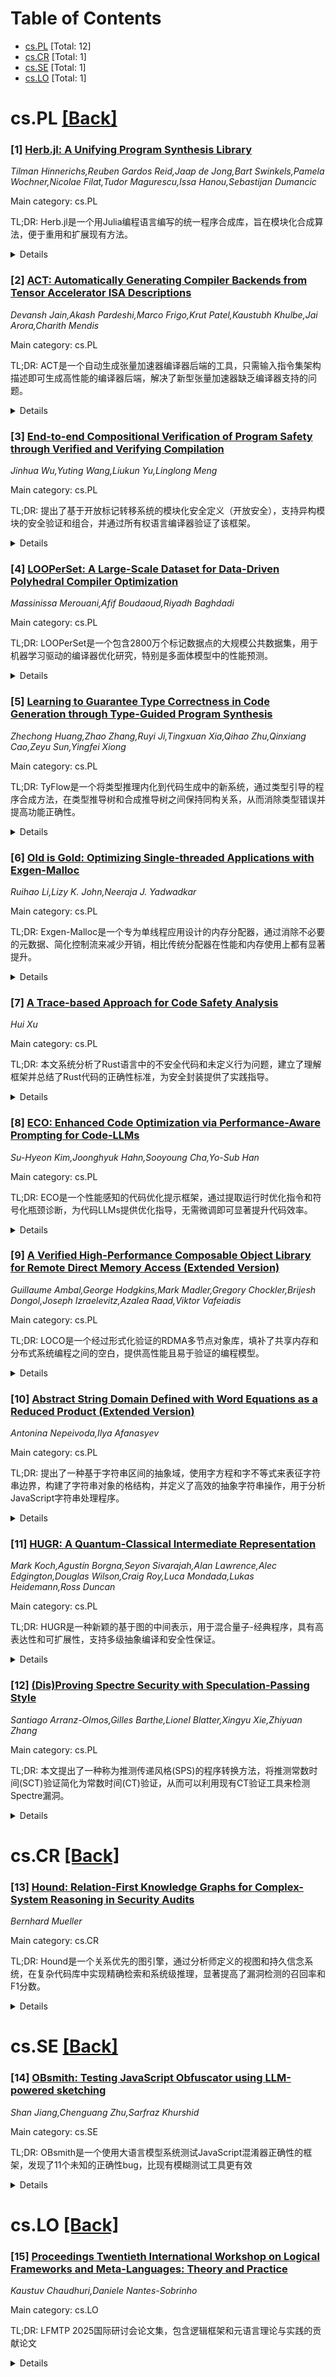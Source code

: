 <div id=toc></div>

# Table of Contents

- [cs.PL](#cs.PL) [Total: 12]
- [cs.CR](#cs.CR) [Total: 1]
- [cs.SE](#cs.SE) [Total: 1]
- [cs.LO](#cs.LO) [Total: 1]


<div id='cs.PL'></div>

# cs.PL [[Back]](#toc)

### [1] [Herb.jl: A Unifying Program Synthesis Library](https://arxiv.org/abs/2510.09726)
*Tilman Hinnerichs,Reuben Gardos Reid,Jaap de Jong,Bart Swinkels,Pamela Wochner,Nicolae Filat,Tudor Magurescu,Issa Hanou,Sebastijan Dumancic*

Main category: cs.PL

TL;DR: Herb.jl是一个用Julia编程语言编写的统一程序合成库，旨在模块化合成算法，便于重用和扩展现有方法。


<details>
  <summary>Details</summary>
Motivation: 现有的程序合成工具虽然众多，但重用和混合先前开发的方法既繁琐又耗时。需要一种统一的方法来简化合成算法的重用和扩展。

Method: 将底层合成算法模块化为可通信和完全可扩展的子组件，允许直接重用这些模块。在Julia中实现统一的程序合成库Herb.jl。

Result: 展示了三个常见用例：实现简单问题和语法并求解；用几行代码实现先前开发的合成器；在基准测试上运行合成器。

Conclusion: Herb.jl提供了一个有效的统一框架，简化了程序合成方法的重用和扩展，提高了开发效率。

Abstract: Program synthesis -- the automatic generation of code given a specification
-- is one of the most fundamental tasks in artificial intelligence (AI) and
many programmers' dream. Numerous synthesizers have been developed to tackle
program synthesis, manifesting different ideas to approach the exponentially
growing program space. While numerous smart program synthesis tools exist,
reusing and remixing previously developed methods is tedious and
time-consuming. We propose Herb.jl, a unifying program synthesis library
written in the Julia programming language, to address these issues. Since
current methods rely on similar building blocks, we aim to modularize the
underlying synthesis algorithm into communicating and fully extendable
sub-compartments, allowing for straightforward reapplication of these modules.
To demonstrate the benefits of using Herb.jl, we show three common use cases:
1. how to implement a simple problem and grammar, and how to solve it, 2. how
to implement a previously developed synthesizer with just a few lines of code,
and 3. how to run a synthesizer against a benchmark.

</details>


### [2] [ACT: Automatically Generating Compiler Backends from Tensor Accelerator ISA Descriptions](https://arxiv.org/abs/2510.09932)
*Devansh Jain,Akash Pardeshi,Marco Frigo,Krut Patel,Kaustubh Khulbe,Jai Arora,Charith Mendis*

Main category: cs.PL

TL;DR: ACT是一个自动生成张量加速器编译器后端的工具，只需输入指令集架构描述即可生成高性能的编译器后端，解决了新型张量加速器缺乏编译器支持的问题。


<details>
  <summary>Details</summary>
Motivation: 现有的张量加速器缺乏编译器后端支持，且硬件设计迭代快速，手动开发编译器后端成本高、周期长，阻碍了新型加速器的采用和软件开发。

Method: ACT通过形式化定义编译器后端生成问题，支持用户可编程内存和复杂参数化指令，采用参数化等式饱和的指令选择方法和基于约束规划的内存分配策略。

Result: 为三个工业和学术界的加速器平台生成了编译器后端，性能达到或超过手动优化的内核库代码，同时保持较低的编译开销。

Conclusion: ACT能够自动生成正确且完整的编译器后端，显著降低了为新型张量加速器开发编译器软件的成本和周期。

Abstract: Tensor compilers play a key role in enabling high-performance implementations
of deep learning workloads. These compilers rely on existing CPU and GPU code
generation backends to generate device-specific code. Recently, many tensor
accelerators (neural processing units) have been proposed to further accelerate
these workloads. Compared to commodity hardware, however, most of the proposed
tensor accelerators do not have compiler backends with code generation support.
Moreover, the accelerator designs are subject to fast iteration cycles, making
it difficult to manually develop compiler backends similar to commodity
hardware platforms. Therefore, to increase adoption and enable faster software
development cycles for novel tensor accelerator designs, we need to make the
compiler backend construction process more agile.
  To address this gap, we introduce ACT, a compiler backend generator that
automatically generates compiler backends for tensor accelerators, given just
the instruction set architecture (ISA) descriptions. We first formally specify
the compiler backend generation problem that introduces a novel specification
for describing tensor accelerator ISAs. Next, we design ACT such that it
supports user-programmable memories and complex parameterized instructions that
are prevalent in tensor accelerators. ACT uses a novel parameterized equality
saturation-based instruction selection phase and a constraint programming-based
memory allocation phase. We prove that compiler backends generated by ACT are
sound and complete. Finally, we generate compiler backends for three
accelerator platforms from industry and academia, and show that they match or
outperform code written using hand-optimized kernel libraries while maintaining
low compilation overheads.

</details>


### [3] [End-to-end Compositional Verification of Program Safety through Verified and Verifying Compilation](https://arxiv.org/abs/2510.10015)
*Jinhua Wu,Yuting Wang,Liukun Yu,Linglong Meng*

Main category: cs.PL

TL;DR: 提出了基于开放标记转移系统的模块化安全定义（开放安全），支持异构模块的安全验证和组合，并通过所有权语言编译器验证了该框架。


<details>
  <summary>Details</summary>
Motivation: 现代安全编程语言（如Rust）需要混合安全和不安全模块，传统端到端安全验证方法无法处理模块化场景，需要新的模块化安全定义和组合方法。

Method: 基于开放标记转移系统定义开放安全概念，支持模块边界组合，并通过所有权语言Owlang的验证编译器进行实证。

Result: 开发了模块化安全验证框架，能够组合异构模块（如Owlang和C）的安全结果，实现了验证编译和验证编译的协同工作。

Conclusion: 开放安全为异构模块的安全验证提供了理论基础，支持模块化验证和组合，是现代安全编程语言端到端安全验证的有效解决方案。

Abstract: Program safety (i.e., absence of undefined behaviors) is critical for correct
operation of computer systems. It is usually verified at the source level
(e.g., by separation logics) and preserved to the target by verified compilers
(e.g., CompCert), thereby achieving end-to-end verification of safety. However,
modern safe programming languages like Rust pose new problems in achieving
end-to-end safety. Because not all functionalities can be implemented in the
safe language, mixing safe and unsafe modules is needed. Therefore, verified
compilation must preserve a modular notion of safety which can be composed at
the target level. Furthermore, certain classes of errors (e.g., memory errors)
are automatically excluded by verifying compilation (e.g., borrow checking) for
modules written in safe languages. As a result, verified compilation needs to
cooperate with verifying compilation to ensure end-to-end safety.
  To address the above problems, we propose a modular and generic definition of
safety called open safety based on program semantics described as open labeled
transition systems (LTS). Open safety is composable at the boundary of modules
and can be modularly preserved by verified compositional compilation. Those
properties enable separate verification of safety for heterogeneous modules and
composition of the safety results at the target level. Open safety can be
generalized to partial safety (i.e., only a certain class of errors can occur).
By this we formalized the correctness of verifying compilation as derivation of
total safety from partial safety. We demonstrate how our framework can combine
verified and verifying compilation by developing a verified compiler for an
ownership language (called Owlang) inspired by Rust. We evaluate our approach
on the compositional safety verification using a hash map implemented by Owlang
and C.

</details>


### [4] [LOOPerSet: A Large-Scale Dataset for Data-Driven Polyhedral Compiler Optimization](https://arxiv.org/abs/2510.10209)
*Massinissa Merouani,Afif Boudaoud,Riyadh Baghdadi*

Main category: cs.PL

TL;DR: LOOPerSet是一个包含2800万个标记数据点的大规模公共数据集，用于机器学习驱动的编译器优化研究，特别是多面体模型中的性能预测。


<details>
  <summary>Details</summary>
Motivation: 当前机器学习在编译器优化中的应用受到大规模公共性能数据集稀缺的限制，研究人员需要进行昂贵的数据生成活动，这减缓了创新速度并阻碍了可重复研究。

Method: 从22万个独特的合成生成的多面体程序中提取数据点，每个数据点将程序及其语义保持转换序列（如融合、倾斜、分块和并行化）映射到真实性能测量（执行时间）。

Result: 创建了一个包含2800万个标记数据点的大规模多样化数据集，为训练和评估学习成本模型、基准测试新模型架构以及探索自动化多面体调度前沿提供了宝贵资源。

Conclusion: LOOPerSet通过提供大规模公共数据集，降低了数据驱动编译器优化的入门门槛，促进了可重复研究，推动了多面体模型中的机器学习优化发展。

Abstract: The advancement of machine learning for compiler optimization, particularly
within the polyhedral model, is constrained by the scarcity of large-scale,
public performance datasets. This data bottleneck forces researchers to
undertake costly data generation campaigns, slowing down innovation and
hindering reproducible research learned code optimization. To address this gap,
we introduce LOOPerSet, a new public dataset containing 28 million labeled data
points derived from 220,000 unique, synthetically generated polyhedral
programs. Each data point maps a program and a complex sequence of
semantics-preserving transformations (such as fusion, skewing, tiling, and
parallelism)to a ground truth performance measurement (execution time). The
scale and diversity of LOOPerSet make it a valuable resource for training and
evaluating learned cost models, benchmarking new model architectures, and
exploring the frontiers of automated polyhedral scheduling. The dataset is
released under a permissive license to foster reproducible research and lower
the barrier to entry for data-driven compiler optimization.

</details>


### [5] [Learning to Guarantee Type Correctness in Code Generation through Type-Guided Program Synthesis](https://arxiv.org/abs/2510.10216)
*Zhechong Huang,Zhao Zhang,Ruyi Ji,Tingxuan Xia,Qihao Zhu,Qinxiang Cao,Zeyu Sun,Yingfei Xiong*

Main category: cs.PL

TL;DR: TyFlow是一个将类型推理内化到代码生成中的新系统，通过类型引导的程序合成方法，在类型推导树和合成推导树之间保持同构关系，从而消除类型错误并提高功能正确性。


<details>
  <summary>Details</summary>
Motivation: 当前语言模型在代码生成方面表现出色，但确保类型正确性仍然是一个挑战。传统方法如约束解码只能外部拒绝不可类型化的代码，但模型本身没有有效学习类型推理，这限制了整体性能。

Method: TyFlow采用类型引导的程序合成系统，维持类型推导树和合成推导树之间的同构关系，使用基于合成决策序列的新代码表示而非传统的基于文本的标记序列，将类型系统学习的复杂性卸载到表示本身。

Result: 评估显示TyFlow不仅消除了类型错误，还显著提高了功能正确性，证明了将语言模型与类型系统内部对齐的重要性。

Conclusion: 将类型推理内化到代码生成中对于提高语言模型的代码生成质量至关重要，TyFlow通过新颖的表示方法成功实现了这一目标。

Abstract: Language models have shown remarkable proficiency in code generation;
nevertheless, ensuring type correctness remains a challenge. Although
traditional methods, such as constrained decoding, alleviate this problem by
externally rejecting untypable code, the model itself does not effectively
learn type reasoning internally, which ultimately limits its overall
performance. This paper introduces TyFlow, a novel system that internalizes
type reasoning within code generation to guide the model to learn the type
system. The core of our approach is a novel type-guided program synthesis
system that maintains an isomorphism between type derivation trees and
synthesis derivation trees, enabling a new code representation based on
synthesis decision sequences rather than traditional text-based token
sequences. By offloading the complexity of type system learning to the
representation itself, models can redirect their computational resources toward
higher-level program semantics. Our evaluation shows that TyFlow not only
eliminates type errors but also significantly improves functional correctness,
highlighting the importance of aligning LMs with type systems internally.

</details>


### [6] [Old is Gold: Optimizing Single-threaded Applications with Exgen-Malloc](https://arxiv.org/abs/2510.10219)
*Ruihao Li,Lizy K. John,Neeraja J. Yadwadkar*

Main category: cs.PL

TL;DR: Exgen-Malloc是一个专为单线程应用设计的内存分配器，通过消除不必要的元数据、简化控制流来减少开销，相比传统分配器在性能和内存使用上都有显著提升。


<details>
  <summary>Details</summary>
Motivation: 现代内存分配器针对多线程环境优化，但在单线程场景下会引入不必要的复杂性和开销。在超大规模数据中心，即使1%的效率提升也能节省数百万美元和能源消耗。

Method: 采用集中式堆、单一空闲块列表、平衡的内存提交和重定位策略，借鉴现代多线程分配器的设计原则，但专门针对单线程执行进行优化。

Result: 在两个Intel Xeon平台上测试，相比dlmalloc在SPEC CPU2017、redis-benchmark和mimalloc-bench上分别获得1.17x、1.10x和1.93x的速度提升，相比mimalloc分别节省6.2%、0.1%和25.2%的内存。

Conclusion: 专门为单线程应用设计的分配器能够显著提升性能和内存效率，证明了在特定场景下简化设计的价值。

Abstract: Memory allocators hide beneath nearly every application stack, yet their
performance footprint extends far beyond their code size. Even small
inefficiencies in the allocators ripple through caches and the rest of the
memory hierarchy, collectively imposing what operators often call a "datacenter
tax". At hyperscale, even a 1% improvement in allocator efficiency can unlock
millions of dollars in savings and measurable reductions in datacenter energy
consumption. Modern memory allocators are designed to optimize allocation speed
and memory fragmentation in multi-threaded environments, relying on complex
metadata and control logic to achieve high performance. However, the overhead
introduced by this complexity prompts a reevaluation of allocator design.
Notably, such overhead can be avoided in single-threaded scenarios, which
continue to be widely used across diverse application domains.
  In this paper, we introduce Exgen-Malloc, a memory allocator purpose-built
for single-threaded applications. By specializing for single-threaded
execution, Exgen-Malloc eliminates unnecessary metadata, simplifies the control
flow, thereby reducing overhead and improving allocation efficiency. Its core
design features include a centralized heap, a single free-block list, and a
balanced strategy for memory commitment and relocation. Additionally,
Exgen-Malloc incorporates design principles in modern multi-threaded
allocators, which do not exist in legacy single-threaded allocators such as
dlmalloc. We evaluate Exgen-Malloc on two Intel Xeon platforms. Across both
systems, Exgen-Malloc achieves a speedup of 1.17x, 1.10x, and 1.93x over
dlmalloc on SPEC CPU2017, redis-benchmark, and mimalloc-bench, respectively. In
addition to performance, Exgen-Malloc achieves 6.2%, 0.1%, and 25.2% memory
savings over mimalloc on SPEC CPU2017, redis-benchmark, and mimalloc-bench,
respectively.

</details>


### [7] [A Trace-based Approach for Code Safety Analysis](https://arxiv.org/abs/2510.10410)
*Hui Xu*

Main category: cs.PL

TL;DR: 本文系统分析了Rust语言中的不安全代码和未定义行为问题，建立了理解框架并总结了Rust代码的正确性标准，为安全封装提供了实践指导。


<details>
  <summary>Details</summary>
Motivation: Rust作为内存安全编程语言虽然禁止未定义行为，但不安全代码仍然是关键问题。通过审查Rust的安全设计和分析实际项目，需要建立系统框架来理解不安全代码和未定义行为。

Method: 通过回顾Rust的安全设计，分析真实世界的Rust项目，建立系统框架来理解不安全代码和未定义行为，并总结Rust代码的正确性标准。

Result: 建立了理解不安全代码和未定义行为的系统框架，总结了Rust代码的正确性标准，并推导出实现安全封装的可操作指导。

Conclusion: 该研究为Rust开发者提供了系统的方法来理解和处理不安全代码，为实现安全封装提供了具体指导，有助于提高Rust代码的整体安全性。

Abstract: Rust is a memory-safe programming language that disallows undefined behavior.
Its safety guarantees have been extensively examined by the community through
empirical studies, which has led to its remarkable success. However, unsafe
code remains a critical concern in Rust. By reviewing the safety design of Rust
and analyzing real-world Rust projects, this paper establishes a systematic
framework for understanding unsafe code and undefined behavior, and summarizes
the soundness criteria for Rust code. It further derives actionable guidance
for achieving sound encapsulation.

</details>


### [8] [ECO: Enhanced Code Optimization via Performance-Aware Prompting for Code-LLMs](https://arxiv.org/abs/2510.10517)
*Su-Hyeon Kim,Joonghyuk Hahn,Sooyoung Cha,Yo-Sub Han*

Main category: cs.PL

TL;DR: ECO是一个性能感知的代码优化提示框架，通过提取运行时优化指令和符号化瓶颈诊断，为代码LLMs提供优化指导，无需微调即可显著提升代码效率。


<details>
  <summary>Details</summary>
Motivation: 现有基于慢-快代码对的优化方法往往导致表面模式模仿而非真正的性能推理，无法揭示性能提升的因果因素。

Method: ECO从参考代码对中提取运行时优化指令(ROIs)，并行使用符号化顾问进行瓶颈诊断和ROI检索器，将两者组合成性能感知提示。

Result: ECO显著提升了代码LLMs生成高效代码的能力，实现了最高7.81倍的速度提升，同时最小化正确性损失。

Conclusion: ECO框架提供了一种模型无关、无需微调的代码优化方法，通过性能感知提示有效指导代码LLMs进行性能推理。

Abstract: Code runtime optimization-the task of rewriting a given code to a faster
one-remains challenging, as it requires reasoning about performance trade-offs
involving algorithmic and structural choices. Recent approaches employ
code-LLMs with slow-fast code pairs provided as optimization guidance, but such
pair-based methods obscure the causal factors of performance gains and often
lead to superficial pattern imitation rather than genuine performance
reasoning. We introduce ECO, a performance-aware prompting framework for code
optimization. ECO first distills runtime optimization instructions (ROIs) from
reference slow-fast code pairs; Each ROI describes root causes of inefficiency
and the rationales that drive performance improvements. For a given input code,
ECO in parallel employs (i) a symbolic advisor to produce a bottleneck
diagnosis tailored to the code, and (ii) an ROI retriever to return related
ROIs. These two outputs are then composed into a performance-aware prompt,
providing actionable guidance for code-LLMs. ECO's prompts are model-agnostic,
require no fine-tuning, and can be easily prepended to any code-LLM prompt. Our
empirical studies highlight that ECO prompting significantly improves
code-LLMs' ability to generate efficient code, achieving speedups of up to
7.81x while minimizing correctness loss.

</details>


### [9] [A Verified High-Performance Composable Object Library for Remote Direct Memory Access (Extended Version)](https://arxiv.org/abs/2510.10531)
*Guillaume Ambal,George Hodgkins,Mark Madler,Gregory Chockler,Brijesh Dongol,Joseph Izraelevitz,Azalea Raad,Viktor Vafeiadis*

Main category: cs.PL

TL;DR: LOCO是一个经过形式化验证的RDMA多节点对象库，填补了共享内存和分布式系统编程之间的空白，提供高性能且易于验证的编程模型。


<details>
  <summary>Details</summary>
Motivation: RDMA虽然提供低延迟高吞吐量，但其弱内存模型难以使用且最近才被形式化，需要简化编程模型并支持形式化验证。

Method: 开发LOCO库构建多节点对象，利用RDMA的强局部性和弱一致性特性，并创建Mowgli模块化声明式验证框架来验证正确性。

Result: LOCO对象性能与定制RDMA系统相当，但编程模型更简单，适合形式化正确性证明。

Conclusion: LOCO成功填补了RDMA编程的空白，提供了高性能且可验证的多节点对象库，Mowgli框架为多节点对象验证提供了灵活解决方案。

Abstract: Remote Direct Memory Access (RDMA) is a memory technology that allows remote
devices to directly write to and read from each other's memory, bypassing
components such as the CPU and operating system. This enables low-latency
high-throughput networking, as required for many modern data centres, HPC
applications and AI/ML workloads. However, baseline RDMA comprises a highly
permissive weak memory model that is difficult to use in practice and has only
recently been formalised. In this paper, we introduce the Library of Composable
Objects (LOCO), a formally verified library for building multi-node objects on
RDMA, filling the gap between shared memory and distributed system programming.
LOCO objects are well-encapsulated and take advantage of the strong locality
and the weak consistency characteristics of RDMA. They have performance
comparable to custom RDMA systems (e.g. distributed maps), but with a far
simpler programming model amenable to formal proofs of correctness. To support
verification, we develop a novel modular declarative verification framework,
called Mowgli, that is flexible enough to model multinode objects and is
independent of a memory consistency model. We instantiate Mowgli with the RDMA
memory model, and use it to verify correctness of LOCO libraries.

</details>


### [10] [Abstract String Domain Defined with Word Equations as a Reduced Product (Extended Version)](https://arxiv.org/abs/2510.11007)
*Antonina Nepeivoda,Ilya Afanasyev*

Main category: cs.PL

TL;DR: 提出了一种基于字符串区间的抽象域，使用字方程和字不等式来表征字符串边界，构建了字符串对象的格结构，并定义了高效的抽象字符串操作，用于分析JavaScript字符串处理程序。


<details>
  <summary>Details</summary>
Motivation: 需要一种能够精确分析字符串操作程序的抽象域，特别是针对JavaScript等动态语言中的字符串处理，传统方法在处理复杂字符串操作时存在精度不足的问题。

Method: 定义字符串区间抽象域，使用字方程表示下界、字不等式表示上界；构建基于长度非递增态射的字符串属性半格；设计多种约简策略形成格结构；定义高效的抽象字符串操作。

Result: 建立了字符串对象域的格结构，设计了计算开销较小的抽象操作，能够有效分析JavaScript字符串处理程序的属性。

Conclusion: 该字符串区间抽象域为程序分析提供了精确且高效的字符串抽象方法，特别适用于JavaScript等语言的字符串操作分析。

Abstract: We introduce a string-interval abstract domain, where string intervals are
characterized by systems of word equations (encoding lower bounds on string
values) and word disequalities (encoding upper bounds). Building upon the
lattice structure of string intervals, we define an abstract string object as a
reduced product on a string property semilattice, determined by
length-non-increasing morphisms. We consider several reduction strategies for
abstract string objects and show that upon these strategies the string object
domain forms a lattice. We define basic abstract string operations on the
domain, aiming to minimize computational overheads on the reduction, and show
how the domain can be used to analyse properties of JavaScript string
manipulating programs.

</details>


### [11] [HUGR: A Quantum-Classical Intermediate Representation](https://arxiv.org/abs/2510.11420)
*Mark Koch,Agustín Borgna,Seyon Sivarajah,Alan Lawrence,Alec Edgington,Douglas Wilson,Craig Roy,Luca Mondada,Lukas Heidemann,Ross Duncan*

Main category: cs.PL

TL;DR: HUGR是一种新颖的基于图的中间表示，用于混合量子-经典程序，具有高表达性和可扩展性，支持多级抽象编译和安全性保证。


<details>
  <summary>Details</summary>
Motivation: 为了捕捉近端和未来量子计算设备的能力，以及新兴量子编程范式中的抽象概念，需要一种机器友好且支持强大编译技术的中间表示。

Method: 设计基于图的层次化统一图表示（HUGR），受MLIR启发，支持多级抽象编译，包含严格的静态类型和线性量子类型等安全保证。

Result: 开发了完整的HUGR规范和开源参考实现，支持模式匹配编译技术，能够平滑地在不同抽象级别之间进行程序转换。

Conclusion: HUGR为量子编译工具提供了安全、可扩展的中间表示，有助于快速开发编译工具而不用担心程序失效。

Abstract: We introduce the Hierarchical Unified Graph Representation (HUGR): a novel
graph based intermediate representation for mixed quantum-classical programs.
HUGR's design features high expressivity and extensibility to capture the
capabilities of near-term and forthcoming quantum computing devices, as well as
new and evolving abstractions from novel quantum programming paradigms. The
graph based structure is machine-friendly and supports powerful pattern
matching based compilation techniques. Inspired by MLIR, HUGR's extensibility
further allows compilation tooling to reason about programs at multiple levels
of abstraction, lowering smoothly between them. Safety guarantees in the
structure including strict, static typing and linear quantum types allow rapid
development of compilation tooling without fear of program invalidation. A full
specification of HUGR and reference implementation are open-source and
available online.

</details>


### [12] [(Dis)Proving Spectre Security with Speculation-Passing Style](https://arxiv.org/abs/2510.11573)
*Santiago Arranz-Olmos,Gilles Barthe,Lionel Blatter,Xingyu Xie,Zhiyuan Zhang*

Main category: cs.PL

TL;DR: 本文提出了一种称为推测传递风格(SPS)的程序转换方法，将推测常数时间(SCT)验证简化为常数时间(CT)验证，从而可以利用现有CT验证工具来检测Spectre漏洞。


<details>
  <summary>Details</summary>
Motivation: 现有的推测常数时间(SCT)验证工具通常是从常数时间(CT)工具提升而来，但这些提升缺乏精确定义和形式化分析。本文旨在填补这一空白，为这些提升建立形式化基础。

Method: 引入推测传递风格(SPS)程序转换，通过为程序添加对应攻击者控制预测的新输入，并修改程序以遵循这些预测，从而将SCT验证问题转化为CT验证问题。

Result: SPS转换是完备的，即程序是SCT当且仅当其SPS转换是CT。通过将SPS与EasyCrypt、BINSEC和ctgrind三种CT验证工具结合，在Spectre-v1基准测试中进行了评估。

Conclusion: SPS方法为SCT验证提供了形式化基础，能够有效利用现有CT验证工具来检测Spectre漏洞，并可扩展到其他Spectre变种和泄漏模型。

Abstract: Constant-time (CT) verification tools are commonly used for detecting
potential side-channel vulnerabilities in cryptographic libraries. Recently, a
new class of tools, called speculative constant-time (SCT) tools, has also been
used for detecting potential Spectre vulnerabilities. In many cases, these SCT
tools have emerged as liftings of CT tools. However, these liftings are seldom
defined precisely and are almost never analyzed formally. The goal of this
paper is to address this gap, by developing formal foundations for these
liftings, and to demonstrate that these foundations can yield practical
benefits.
  Concretely, we introduce a program transformation, coined Speculation-Passing
Style (SPS), for reducing SCT verification to CT verification. Essentially, the
transformation instruments the program with a new input that corresponds to
attacker-controlled predictions and modifies the program to follow them. This
approach is sound and complete, in the sense that a program is SCT if and only
if its SPS transform is CT. Thus, we can leverage existing CT verification
tools to prove SCT; we illustrate this by combining SPS with three standard
methodologies for CT verification, namely reducing it to non-interference,
assertion safety and dynamic taint analysis. We realize these combinations with
three existing tools, EasyCrypt, BINSEC, and ctgrind, and we evaluate them on
Kocher's benchmarks for Spectre-v1. Our results focus on Spectre-v1 in the
standard CT leakage model; however, we also discuss applications of our method
to other variants of Spectre and other leakage models.

</details>


<div id='cs.CR'></div>

# cs.CR [[Back]](#toc)

### [13] [Hound: Relation-First Knowledge Graphs for Complex-System Reasoning in Security Audits](https://arxiv.org/abs/2510.09633)
*Bernhard Mueller*

Main category: cs.CR

TL;DR: Hound是一个关系优先的图引擎，通过分析师定义的视图和持久信念系统，在复杂代码库中实现精确检索和系统级推理，显著提高了漏洞检测的召回率和F1分数。


<details>
  <summary>Details</summary>
Motivation: 解决复杂代码库中系统级推理的挑战，传统方法难以跨组件分析抽象关系（如价值流、权限角色等），需要更灵活的图表示和持续的证据积累机制。

Method: 采用关系优先的图引擎，支持分析师定义视图和紧凑标注；建立持久信念系统跟踪漏洞假设；使用覆盖vs直觉规划和QA最终确认机制。

Result: 在ScaBench的五个项目上，相比基线LLM分析器，微召回率从8.3%提升到31.2%，F1分数从9.8%提升到14.2%，但精度略有下降。

Conclusion: 关系优先的图表示和假设中心循环有效扩展了模型理解能力，支持跨组件分析抽象方面，显著改善了系统级漏洞检测性能。

Abstract: Hound introduces a relation-first graph engine that improves system-level
reasoning across interrelated components in complex codebases. The agent
designs flexible, analyst-defined views with compact annotations (e.g.,
monetary/value flows, authentication/authorization roles, call graphs, protocol
invariants) and uses them to anchor exact retrieval: for any question, it loads
precisely the code that matters (often across components) so it can zoom out to
system structure and zoom in to the decisive lines. A second contribution is a
persistent belief system: long-lived vulnerability hypotheses whose confidence
is updated as evidence accrues. The agent employs coverage-versus-intuition
planning and a QA finalizer to confirm or reject hypotheses. On a five-project
subset of ScaBench[1], Hound improves recall and F1 over a baseline LLM
analyzer (micro recall 31.2% vs. 8.3%; F1 14.2% vs. 9.8%) with a modest
precision trade-off. We attribute these gains to flexible, relation-first
graphs that extend model understanding beyond call/dataflow to abstract
aspects, plus the hypothesis-centric loop; code and artifacts are released to
support reproduction.

</details>


<div id='cs.SE'></div>

# cs.SE [[Back]](#toc)

### [14] [OBsmith: Testing JavaScript Obfuscator using LLM-powered sketching](https://arxiv.org/abs/2510.10066)
*Shan Jiang,Chenguang Zhu,Sarfraz Khurshid*

Main category: cs.SE

TL;DR: OBsmith是一个使用大语言模型系统测试JavaScript混淆器正确性的框架，发现了11个未知的正确性bug，比现有模糊测试工具更有效


<details>
  <summary>Details</summary>
Motivation: JavaScript混淆器广泛用于保护知识产权和抵抗逆向工程，但其正确性一直被忽视。不正确的转换可能静默改变程序功能，破坏可靠性和安全性，违背混淆的根本目的

Method: OBsmith利用LLM生成程序草图（抽象模板），实例化为可执行程序，在不同配置下进行混淆测试。同时从真实程序中自动提取草图，支持项目特定功能的针对性测试

Result: 发现了11个先前未知的正确性bug。在相同程序预算下，五个最先进的JavaScript模糊测试工具都无法检测到这些问题。消融实验表明除通用元态关系外，所有组件都对至少一个bug类有贡献

Conclusion: OBsmith是自动化测试混淆器和其他语义保持工具链质量保证的重要一步，结果还引发了关于如何平衡混淆预设和性能成本的讨论

Abstract: JavaScript obfuscators are widely deployed to protect intellectual property
and resist reverse engineering, yet their correctness has been largely
overlooked compared to performance and resilience. Existing evaluations
typically measure resistance to deobfuscation, leaving the critical question of
whether obfuscators preserve program semantics unanswered. Incorrect
transformations can silently alter functionality, compromise reliability, and
erode security-undermining the very purpose of obfuscation. To address this
gap, we present OBsmith, a novel framework to systematically test JavaScript
obfuscators using large language models (LLMs). OBsmith leverages LLMs to
generate program sketches abstract templates capturing diverse language
constructs, idioms, and corner cases-which are instantiated into executable
programs and subjected to obfuscation under different configurations. Besides
LLM-powered sketching, OBsmith also employs a second source: automatic
extraction of sketches from real programs. This extraction path enables more
focused testing of project specific features and lets developers inject domain
knowledge into the resulting test cases. OBsmith uncovers 11 previously unknown
correctness bugs. Under an equal program budget, five general purpose
state-of-the-art JavaScript fuzzers (FuzzJIT, Jsfunfuzz, Superion, DIE,
Fuzzilli) failed to detect these issues, highlighting OBsmith's complementary
focus on obfuscation induced misbehavior. An ablation shows that all components
except our generic MRs contribute to at least one bug class; the negative MR
result suggests the need for obfuscator-specific metamorphic relations. Our
results also seed discussion on how to balance obfuscation presets and
performance cost. We envision OBsmith as an important step towards automated
testing and quality assurance of obfuscators and other semantic-preserving
toolchains.

</details>


<div id='cs.LO'></div>

# cs.LO [[Back]](#toc)

### [15] [Proceedings Twentieth International Workshop on Logical Frameworks and Meta-Languages: Theory and Practice](https://arxiv.org/abs/2510.11199)
*Kaustuv Chaudhuri,Daniele Nantes-Sobrinho*

Main category: cs.LO

TL;DR: LFMTP 2025国际研讨会论文集，包含逻辑框架和元语言理论与实践的贡献论文


<details>
  <summary>Details</summary>
Motivation: 促进逻辑框架和元语言领域的研究交流与发展

Method: 作为FSCD会议的卫星活动，通过学术研讨会形式组织论文展示和讨论

Result: 汇集了该领域的最新研究成果，为研究者提供了交流平台

Conclusion: LFMTP 2025成功举办了第20届国际研讨会，推动了逻辑框架和元语言领域的发展

Abstract: These are the contributed papers presented at the 20th International Workshop
on Logical Frameworks and Meta-Languages: Theory and Practice (LFMTP 2025), at
Birmingham, UK on 19 July as a satellite event of the FSCD conference. The
program committee for this edition of LFMTP was chaired by Kaustuv Chaudhuri
and Daniele Nantes-Sobrinho. More information about LFMTP can be found on
https://lfmtp.org.

</details>
